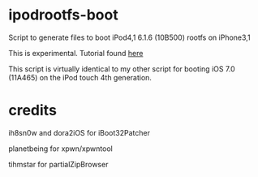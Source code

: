 # ipodrootfs-boot
Script to generate files to boot iPod4,1 6.1.6 (10B500) rootfs on iPhone3,1

This is experimental. Tutorial found [here](https://www.reddit.com/r/LegacyJailbreak/comments/vbzrif/tutorial_installing_and_booting_the_ipod41_rootfs/)

This script is virtually identical to my other script for booting iOS 7.0 (11A465) on the iPod touch 4th generation.

# credits
ih8sn0w and dora2iOS for iBoot32Patcher

planetbeing for xpwn/xpwntool

tihmstar for partialZipBrowser
